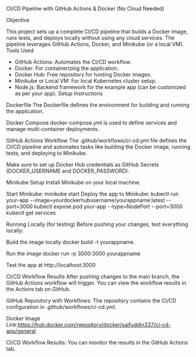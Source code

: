 CI/CD Pipeline with GitHub Actions & Docker (No Cloud Needed)

Objective

This project sets up a complete CI/CD pipeline that builds a Docker image, runs tests, and deploys locally without using any cloud services. The pipeline leverages GitHub Actions, Docker, and Minikube (or a local VM).
 Tools Used
- GitHub Actions: Automates the CI/CD workflow.
- Docker: For containerizing the application.
- Docker Hub: Free repository for hosting Docker images.
- Minikube or Local VM: For local Kubernetes cluster setup.
- Node.js: Backend framework for the example app (can be customized as per your app).
 Setup Instructions


 Dockerfile
The Dockerfile defines the environment for building and running the application.


 Docker Compose
docker-compose.yml is used to define services and manage multi-container deployments.


GitHub Actions Workflow
The .github/workflows/ci-cd.yml file defines the CI/CD pipeline and automates tasks like building the Docker image, running tests, and deploying to Minikube.

Make sure to set up Docker Hub credentials as GitHub Secrets (DOCKER_USERNAME and DOCKER_PASSWORD).


 Minikube Setup
Install Minikube on your local machine.

Start Minikube:
minikube start
Deploy the app to Minikube:
kubectl run your-app --image=yourdockerhubusername/yourappname:latest --port=3000
kubectl expose pod your-app --type=NodePort --port=3000
kubectl get services


 Running Locally (for testing)
Before pushing your changes, test everything locally:

 Build the image locally
docker build -t yourappname .

Run the image
docker run -p 3000:3000 yourappname

 Test the app at http://localhost:3000

 
 CI/CD Workflow Results
After pushing changes to the main branch, the GitHub Actions workflow will trigger. You can view the workflow results in the Actions tab on GitHub.


GitHub Repository with Workflows: The repository contains the CI/CD configuration in .github/workflows/ci-cd.yml.


Docker Image Link:https://hub.docker.com/repository/docker/saifuddin337/ci-cd-app/general

CI/CD Workflow Results: You can monitor the results in the GitHub Actions tab.


